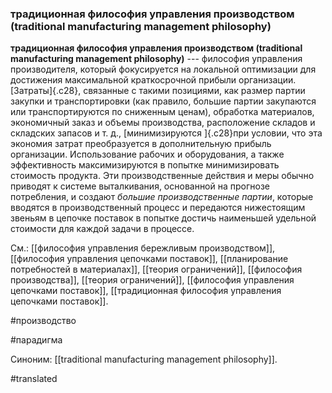 ### традиционная философия управления производством (traditional manufacturing management philosophy)

**традиционная философия управления производством (traditional manufacturing management philosophy)** --- философия управления производителя, который фокусируется на локальной оптимизации для достижения максимальной краткосрочной прибыли организации. [Затраты]{.c28}, связанные с такими позициями, как размер партии закупки и транспортировки (как правило, большие партии закупаются или транспортируются по сниженным ценам), обработка материалов, экономичный заказ и объемы производства, расположение складов и складских запасов и т. д., [минимизируются ]{.c28}при условии, что эта экономия затрат преобразуется в дополнительную прибыль организации. Использование рабочих и оборудования, а также эффективность максимизируются в попытке минимизировать стоимость продукта. Эти производственные действия и меры обычно приводят к системе выталкивания, основанной на прогнозе потребления, и создают *большие производственные партии*, которые вводятся в производственный процесс и передаются нижестоящим звеньям в цепочке поставок в попытке достичь наименьшей удельной стоимости для каждой задачи в процессе.

См.: [[философия управления бережливым производством]], [[философия управления цепочками поставок]], [[планирование потребностей в материалах]], [[теория ограничений]], [[философия производства]], [[теория ограничений]], [[философия управления цепочками поставок]], [[традиционная философия управления цепочками поставок]].

#производство

#парадигма

Синоним: [[traditional manufacturing management philosophy]].

#translated
